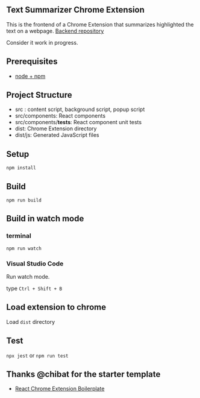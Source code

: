 ## Text Summarizer Chrome Extension

This is the frontend of a Chrome Extension that summarizes highlighted the text on a webpage.
[Backend repository](https://github.com/Siefke1/ChromeSummarizerBackend)

Consider it work in progress.

## Prerequisites

* [node + npm](https://nodejs.org/)

## Project Structure

* src : content script, background script, popup script
* src/components: React components
* src/components/__tests__: React component unit tests
* dist: Chrome Extension directory
* dist/js: Generated JavaScript files

## Setup

```
npm install
```

## Build

```
npm run build
```

## Build in watch mode

### terminal

```
npm run watch
```

### Visual Studio Code

Run watch mode.

type `Ctrl + Shift + B`

## Load extension to chrome

Load `dist` directory

## Test
`npx jest` or `npm run test`

## Thanks @chibat for the starter template

* [React Chrome Extension Boilerplate](https://github.com/chibat/chrome-extension-typescript-starter)